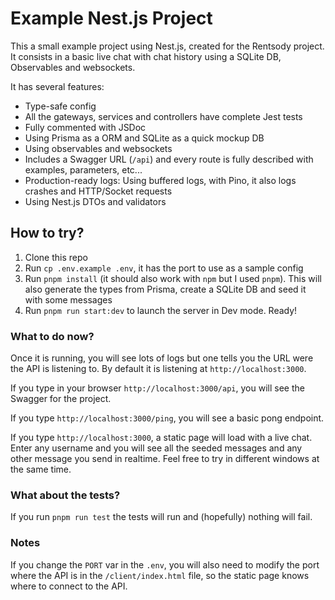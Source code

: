 # Example Nest.js Project

This a small example project using Nest.js, created for the Rentsody project. It consists in a basic live chat with chat history using a SQLite DB, Observables and websockets.

It has several features:
- Type-safe config
- All the gateways, services and controllers have complete Jest tests
- Fully commented with JSDoc
- Using Prisma as a ORM and SQLite as a quick mockup DB
- Using observables and websockets
- Includes a Swagger URL (`/api`) and every route is fully described with examples, parameters, etc...
- Production-ready logs: Using buffered logs, with Pino, it also logs crashes and HTTP/Socket requests
- Using Nest.js DTOs and validators

## How to try?
1. Clone this repo
2. Run `cp .env.example .env`, it has the port to use as a sample config
3. Run `pnpm install` (it should also work with `npm` but I used `pnpm`). This will also generate the types from Prisma, create a SQLite DB and seed it with some messages
5. Run `pnpm run start:dev` to launch the server in Dev mode. Ready!

### What to do now?
Once it is running, you will see lots of logs but one tells you the URL were the API is listening to. By default it is listening at `http://localhost:3000`.

If you type in your browser `http://localhost:3000/api`, you will see the Swagger for the project.

If you type `http://localhost:3000/ping`, you will see a basic pong endpoint.

If you type `http://localhost:3000`, a static page will load with a live chat. Enter any username and you will see all the seeded messages and any other message you send in realtime. Feel free to try in different windows at the same time.

### What about the tests?
If you run `pnpm run test` the tests will run and (hopefully) nothing will fail.

### Notes
If you change the `PORT` var in the `.env`, you will also need to modify the port where the API is in the `/client/index.html` file, so the static page knows where to connect to the API.